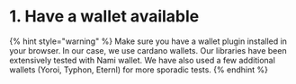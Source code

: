 # 1. Have a wallet available



{% hint style="warning" %}
Make sure you have a wallet plugin installed in your browser. In our case, we use cardano wallets. Our libraries have been extensively tested with Nami wallet. We have also used a few additional wallets (Yoroi, Typhon, Eternl) for more sporadic tests.
{% endhint %}

